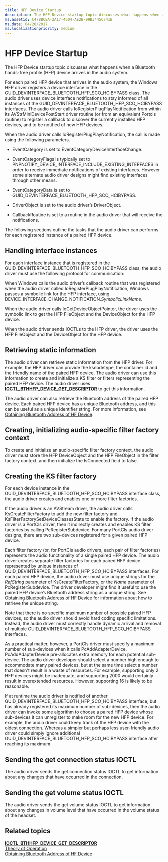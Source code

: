 ```yaml
---
title: HFP Device Startup
description: The HFP Device startup topic discusses what happens when a Bluetooth hands-free profile (HFP) device arrives in the audio system.
ms.assetid: C478BCBA-2A17-4604-AE2B-99B3445C741B
ms.date: 04/20/2017
ms.localizationpriority: medium
---
```


# HFP Device Startup


The HFP Device startup topic discusses what happens when a Bluetooth hands-free profile (HFP) device arrives in the audio system.

For each paired HFP device that arrives in the audio system, the Windows HFP driver registers a device interface in the GUID\_DEVINTERFACE\_BLUETOOTH\_HFP\_SCO\_HCIBYPASS class. The audio driver uses device interface notifications to stay informed of all instances of the GUID\_DEVINTERFACE\_BLUETOOTH\_HFP\_SCO\_HCIBYPASS interfaces. The audio driver calls IoRegisterPlugPlayNotification from within its AVStrMiniDevicePostStart driver routine (or from an equivalent Portcls routine) to register a callback to discover the currently installed HFP devices, and to be notified of new HFP devices.

When the audio driver calls IoRegisterPlugPlayNotification, the call is made using the following parameters.

-   EventCategory is set to EventCategoryDeviceInterfaceChange.

-   EventCategoryFlags is typically set to PNPNOTIFY\_DEVICE\_INTERFACE\_INCLUDE\_EXISTING\_INTERFACES in order to receive immediate notifications of existing interfaces. However some alternate audio driver designs might find existing interfaces through other means.

-   EventCategoryData is set to GUID\_DEVINTERFACE\_BLUETOOTH\_HFP\_SCO\_HCIBYPASS.

-   DriverObject is set to the audio driver’s DriverObject.

-   CallbackRoutine is set to a routine in the audio driver that will receive the notifications.

The following sections outline the tasks that the audio driver can performs for each registered instance of a paired HFP device.

## <span id="Handling_interface_instances"></span><span id="handling_interface_instances"></span><span id="HANDLING_INTERFACE_INSTANCES"></span>Handling interface instances


For each interface instance that is registered in the GUID\_DEVINTERFACE\_BLUETOOTH\_HFP\_SCO\_HCIBYPASS class, the audio driver must use the following protocol for communication:

When Windows calls the audio driver’s callback routine that was registered when the audio driver called IoRegisterPlugPlayNotification, Windows passes a symbolic link for the HFP interface, using DEVICE\_INTERFACE\_CHANGE\_NOTIFICATION.*SymbolicLinkName*.

When the audio driver calls IoGetDeviceObjectPointer, the driver uses the symbolic link to get the HFP FileObject and the DeviceObject for the HFP device.

When the audio driver sends IOCTLs to the HFP driver, the driver uses the HFP FileObject and the DeviceObject for the HFP device.

## <span id="Retrieving_static_information"></span><span id="retrieving_static_information"></span><span id="RETRIEVING_STATIC_INFORMATION"></span>Retrieving static information


The audio driver can retrieve static information from the HFP driver. For example, the HFP driver can provide the ksnodetype, the container id and the friendly name of the paired HFP device. The audio driver can use this information to create and initialize a KS filter or filters representing the paired HFP device. The audio driver uses [**IOCTL\_BTHHFP\_DEVICE\_GET\_DESCRIPTOR**](https://docs.microsoft.com/windows-hardware/drivers/ddi/content/bthhfpddi/ni-bthhfpddi-ioctl_bthhfp_device_get_descriptor) to get this information.

The audio driver can also retrieve the Bluetooth address of the paired HFP device. Each paired HFP device has a unique Bluetooth address, and this can be useful as a unique identifier string. For more information, see [Obtaining Bluetooth Address of HF Device](obtaining-bluetooth-address-of-hf-device.md).

## <span id="Creating__initializing_audio-specific_filter_factory_context"></span><span id="creating__initializing_audio-specific_filter_factory_context"></span><span id="CREATING__INITIALIZING_AUDIO-SPECIFIC_FILTER_FACTORY_CONTEXT"></span>Creating, initializing audio-specific filter factory context


To create and initialize an audio-specific filter factory context, the audio driver must store the HFP DeviceObject and the HFP FileObject in the filter factory context, and then initialize the IsConnected field to false.

## <span id="Creating_the_KS_filter_factory"></span><span id="creating_the_ks_filter_factory"></span><span id="CREATING_THE_KS_FILTER_FACTORY"></span>Creating the KS filter factory


For each device instance in the GUID\_DEVINTERFACE\_BLUETOOTH\_HFP\_SCO\_HCIBYPASS interface class, the audio driver creates and enables one or more filter factories.

If the audio driver is an AVStream driver, the audio driver calls KsCreateFilterFactory to add the new filter factory and KsFilterFactorySetDeviceClassesState to enable the factory. If the audio driver is a PortCls driver, then it indirectly creates and enables KS filter factories by calling PcRegisterSubdevice. For many PortCls audio driver designs, there are two sub-devices registered for a given paired HFP device.

Each filter factory (or, for PortCls audio drivers, each pair of filter factories) represents the audio functionality of a single paired HFP device. The audio driver creates separate filter factories for each paired HFP device represented by unique instances of GUID\_DEVINTERFACE\_BLUETOOTH\_HFP\_SCO\_HCIBYPASS interfaces. For each paired HFP device, the audio driver must use unique strings for the *RefString* parameter of KsCreateFilterFactory, or the *Name* parameter of PcRegisterSubdevice. The driver developer might find it useful to use the paired HFP device’s Bluetooth address string as a unique string. See [Obtaining Bluetooth Address of HF Device](obtaining-bluetooth-address-of-hf-device.md) for information about how to retrieve the unique string.

Note that there is no specific maximum number of possible paired HFP devices, so the audio driver should avoid hard coding specific limitations. Instead, the audio driver must correctly handle dynamic arrival and removal of multiple GUID\_DEVINTERFACE\_BLUETOOTH\_HFP\_SCO\_HCIBYPASS interfaces.

As a practical matter, however, a PortCls driver must specify a maximum number of sub-devices when it calls PcAddAdapterDevice. PcAddAdapterDevice pre-allocates extra memory for each potential sub-device. The audio driver developer should select a number high enough to accommodate many paired devices, but at the same time select a number that doesn't result in a waste of resources. For example, supporting only 2 HFP devices might be inadequate, and supporting 2000 would certainly result in overextended resources. However, supporting 16 is likely to be reasonable.

If at runtime the audio driver is notified of another GUID\_DEVINTERFACE\_BLUETOOTH\_HFP\_SCO\_HCIBYPASS interface, but has already registered its maximum number of sub-devices, then the audio driver can invoke some algorithm to choose a paired HFP device whose sub-devices it can unregister to make room for the new HFP device. For example, the audio driver could keep track of the HFP device with the oldest connection. Whereas a simpler but perhaps less user-friendly audio driver could simply ignore additional GUID\_DEVINTERFACE\_BLUETOOTH\_HFP\_SCO\_HCIBYPASS interface after reaching its maximum.

## <span id="Sending_the_get_connection_status_IOCTL"></span><span id="sending_the_get_connection_status_ioctl"></span><span id="SENDING_THE_GET_CONNECTION_STATUS_IOCTL"></span>Sending the get connection status IOCTL


The audio driver sends the get connection status IOCTL to get information about any changes that have occurred in the connection.

## <span id="Sending_the_get_volume_status_IOCTL"></span><span id="sending_the_get_volume_status_ioctl"></span><span id="SENDING_THE_GET_VOLUME_STATUS_IOCTL"></span>Sending the get volume status IOCTL


The audio driver sends the get volume status IOCTL to get information about any changes in volume level that have occurred in the volume status of the headset.

## <span id="related_topics"></span>Related topics
[**IOCTL\_BTHHFP\_DEVICE\_GET\_DESCRIPTOR**](https://docs.microsoft.com/windows-hardware/drivers/ddi/content/bthhfpddi/ni-bthhfpddi-ioctl_bthhfp_device_get_descriptor)  
[Theory of Operation](theory-of-operation.md)  
[Obtaining Bluetooth Address of HF Device](obtaining-bluetooth-address-of-hf-device.md)  



